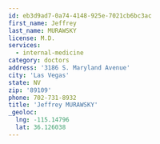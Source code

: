 ```yaml
---
id: eb3d9ad7-0a74-4148-925e-7021cb6bc3ac
first_name: Jeffrey
last_name: MURAWSKY
license: M.D.
services:
  - internal-medicine
category: doctors
address: '3186 S. Maryland Avenue'
city: 'Las Vegas'
state: NV
zip: '89109'
phone: 702-731-8932
title: 'Jeffrey MURAWSKY'
_geoloc:
  lng: -115.14796
  lat: 36.126038
---
```

